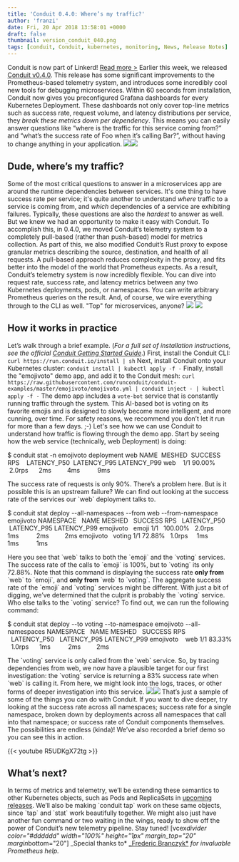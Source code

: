 ```yaml
---
title: 'Conduit 0.4.0: Where’s my traffic?'
author: 'franzi'
date: Fri, 20 Apr 2018 13:58:01 +0000
draft: false
thumbnail: version_conduit_040.png
tags: [conduit, Conduit, kubernetes, monitoring, News, Release Notes]
---
```


Conduit is now part of Linkerd! [Read more >](/2018/07/06/conduit-0-5-and-the-future/ 'Conduit is now part of Linkerd announcement') Earlier this week, we released [Conduit v0.4.0](https://github.com/runconduit/conduit/releases/tag/v0.4.0). This release has some significant improvements to the Prometheus-based telemetry system, and introduces some incredibly cool new tools for debugging microservices. Within 60 seconds from installation, Conduit now gives you preconfigured Grafana dashboards for every Kubernetes Deployment. These dashboards not only cover top-line metrics such as success rate, request volume, and latency distributions per service, they _break these metrics down per dependency_. This means you can easily answer questions like “where is the traffic for this service coming from?” and “what’s the success rate of Foo when it’s calling Bar?”, without having to change anything in your application. [![](https://blog.linkerd.io/wp-content/uploads/sites/3/2018/08/Pasted-image-at-2018_04_20-09_28-AM-1024x930-300x272.png)![](https://buoyant.io/wp-content/uploads/2018/04/Pasted-image-at-2018_04_20-09_28-AM-1024x930.png)](https://buoyant.io/wp-content/uploads/2018/04/Pasted-image-at-2018_04_20-09_28-AM.png)

## Dude, where’s my traffic?

Some of the most critical questions to answer in a microservices app are around the runtime dependencies between services. It's one thing to have success rate per service; it's quite another to understand _where_ traffic to a service is coming from, and _which_ dependencies of a service are exhibiting failures. Typically, these questions are also the _hardest_ to answer as well. But we knew we had an opportunity to make it easy with Conduit. To accomplish this, in 0.4.0, we moved Conduit’s telemetry system to a completely pull-based (rather than push-based) model for metrics collection. As part of this, we also modified Conduit’s Rust proxy to expose granular metrics describing the source, destination, and health of all requests. A pull-based approach reduces complexity in the proxy, and fits better into the model of the world that Prometheus expects. As a result, Conduit’s telemetry system is now incredibly flexible. You can dive into request rate, success rate, and latency metrics between any two Kubernetes deployments, pods, or namespaces. You can write arbitrary Prometheus queries on the result. And, of course, we wire everything through to the CLI as well. "Top" for microservices, anyone? ![](https://blog.linkerd.io/wp-content/uploads/sites/3/2018/08/dude-wheres-my-car.gif) ![](https://buoyant.io/wp-content/uploads/2018/04/dude-wheres-my-car.gif)

## How it works in practice

Let’s walk through a brief example. (_For a full set of installation instructions, see the official_ [_Conduit Getting Started Guide_](https://conduit.io/getting-started/).) First, install the Conduit CLI: `curl https://run.conduit.io/install | sh` Next, install Conduit onto your Kubernetes cluster: `conduit install | kubectl apply -f -` Finally, install the "emojivoto" demo app, and add it to the Conduit mesh: `curl https://raw.githubusercontent.com/runconduit/conduit-examples/master/emojivoto/emojivoto.yml | conduit inject - | kubectl apply -f -` The demo app includes a `vote-bot` service that is constantly running traffic through the system. This AI-based bot is voting on its favorite emojis and is designed to slowly become more intelligent, and more cunning, over time. For safety reasons, we recommend you don’t let it run for more than a few days. ;-) Let's see how we can use Conduit to understand how traffic is flowing through the demo app. Start by seeing how the web service (technically, web Deployment) is doing:

\$ conduit stat -n emojivoto deployment web NAME  MESHED  SUCCESS RPS    LATENCY_P50  LATENCY_P95 LATENCY_P99 web    1/1 90.00%  2.0rps      2ms         4ms          9ms

The success rate of requests is only 90%. There’s a problem here. But is it possible this is an upstream failure? We can find out looking at the success rate of the services our \`web\` deployment talks to.

\$ conduit stat deploy --all-namespaces --from web --from-namespace emojivoto NAMESPACE   NAME MESHED   SUCCESS RPS   LATENCY_P50  LATENCY_P95 LATENCY_P99 emojivoto   emoji 1/1   100.00%   2.0rps     1ms          2ms         2ms emojivoto   voting 1/1 72.88%   1.0rps     1ms         1ms          1ms

Here you see that \`web\` talks to both the \`emoji\` and the \`voting\` services. The success rate of the calls to \`emoji\` is 100%, but to \`voting\` its only 72.88%. Note that this command is displaying the success rate **only from** \`web\` to \`emoji\`, and **only from** \`web\` to \`voting\`. The aggregate success rate of the \`emoji\` and \`voting\` services might be different. With just a bit of digging, we’ve determined that the culprit is probably the \`voting\` service. Who else talks to the \`voting\` service? To find out, we can run the following command:

\$ conduit stat deploy --to voting --to-namespace emojivoto --all-namespaces NAMESPACE   NAME MESHED   SUCCESS RPS   LATENCY_P50   LATENCY_P95 LATENCY_P99 emojivoto    web 1/1 83.33%   1.0rps      1ms          2ms         2ms

The \`voting\` service is only called from the \`web\` service. So, by tracing dependencies from web, we now have a plausible target for our first investigation: the \`voting\` service is returning a 83% success rate when \`web\` is calling it. From here, we might look into the logs, traces, or other forms of deeper investigation into this service. ![](https://buoyant.io/wp-content/uploads/2018/04/dude_sweet.gif)![](https://blog.linkerd.io/wp-content/uploads/sites/3/2018/08/dude_sweet.gif) That’s just a sample of some of the things you can do with Conduit. If you want to dive deeper, try looking at the success rate across all namespaces; success rate for a single namespace, broken down by deployments across all namespaces that call into that namespace; or success rate of Conduit components themselves. The possibilities are endless (kinda)! We’ve also recorded a brief demo so you can see this in action.

{{< youtube R5UDKgX72tg >}}

## What’s next?

In terms of metrics and telemetry, we’ll be extending these semantics to other Kubernetes objects, such as Pods and ReplicaSets in [upcoming releases](https://conduit.io/roadmap). We’ll also be making \`conduit tap\` work on these same objects, since \`tap\` and \`stat\` work beautifully together. We might also just have another fun command or two waiting in the wings, ready to show off the power of Conduit’s new telemetry pipeline. Stay tuned! \[vcex*divider color="#dddddd" width="100%" height="1px" margin_top="20" margin*bottom="20"\] \_Special thanks to* [\_Frederic Branczyk*](https://github.com/brancz) _for invaluable Prometheus help._
